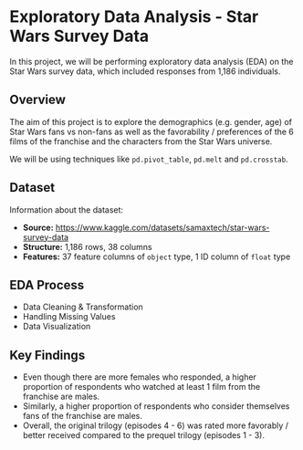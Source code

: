 # Exploratory Data Analysis - Star Wars Survey Data

In this project, we will be performing exploratory data analysis (EDA) on the Star Wars survey data, which included responses from 1,186 individuals.

## Overview

The aim of this project is to explore the demographics (e.g. gender, age) of Star Wars fans vs non-fans as well as the favorability / preferences of the 6 films of the franchise and the characters from the Star Wars universe.

We will be using techniques like `pd.pivot_table`, `pd.melt` and `pd.crosstab`.

## Dataset

Information about the dataset:

- **Source:** https://www.kaggle.com/datasets/samaxtech/star-wars-survey-data
- **Structure:** 1,186 rows, 38 columns
- **Features:** 37 feature columns of `object` type, 1 ID column of `float` type

## EDA Process

- Data Cleaning & Transformation
- Handling Missing Values
- Data Visualization

## Key Findings

- Even though there are more females who responded, a higher proportion of respondents who watched at least 1 film from the franchise are males.
- Similarly, a higher proportion of respondents who consider themselves fans of the franchise are males.
- Overall, the original trilogy (episodes 4 - 6) was rated more favorably / better received compared to the prequel trilogy (episodes 1 - 3).
